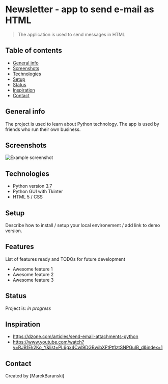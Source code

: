 # Newsletter - app to send e-mail as HTML
> The application is used to send messages in HTML

## Table of contents
* [General info](#general-info)
* [Screenshots](#screenshots)
* [Technologies](#technologies)
* [Setup](#setup)
* [Status](#status)
* [Inspiration](#inspiration)
* [Contact](#contact)

## General info
The project is used to learn about Python technology. The app is used by friends who run their own business.

## Screenshots
![Example screenshot](./img/screenshot.png)

## Technologies
* Python version 3.7
* Python GUI with Tkinter 
* HTML 5 / CSS


## Setup
Describe how to install / setup your local environement / add link to demo version.


## Features
List of features ready and TODOs for future development
* Awesome feature 1
* Awesome feature 2
* Awesome feature 3


## Status
Project is: _in progress_

## Inspiration
* https://dzone.com/articles/send-email-attachments-python
* https://www.youtube.com/watch?v=RJB1Ek2Ko_Y&list=PL6gx4Cwl9DGBwibXFtPtflztSNPGuIB_d&index=1

## Contact
Created by [MarekBaranski]
